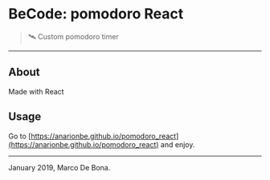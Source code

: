 # BeCode: pomodoro React

> 🛰️ Custom pomodoro timer

* * *

## About

Made with React 

## Usage

Go to [https://anarionbe.github.io/pomodoro_react](https://anarionbe.github.io/pomodoro_react) and enjoy.

* * *

January 2019, Marco De Bona.
